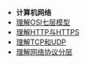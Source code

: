 * **计算机网络**
 * [理解OSI七层模型](docs/计算机网络/OSI七层模型.md)
 * [理解HTTP与HTTPS](docs/计算机网络/理解HTTP与HTTPS.md)
 * [理解TCP和UDP](docs/计算机网络/理解TCP和UDP.md)
 * [理解网络协议分层](docs/计算机网络/网络协议分层.md)